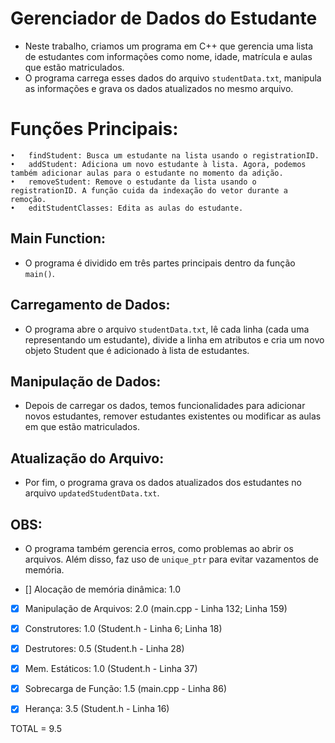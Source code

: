 # Gerenciador de Dados do Estudante
- Neste trabalho, criamos um programa em C++ que gerencia uma lista de estudantes com informações como nome, idade, matrícula e aulas que estão matriculados.
- O programa carrega esses dados do arquivo `studentData.txt`, manipula as informações e grava os dados atualizados no mesmo arquivo.

# Funções Principais:
	•	findStudent: Busca um estudante na lista usando o ﻿registrationID.
	•	addStudent: Adiciona um novo estudante à lista. Agora, podemos também adicionar aulas para o estudante no momento da adição.
	•	removeStudent: Remove o estudante da lista usando o ﻿registrationID. A função cuida da indexação do vetor durante a remoção.
	•	editStudentClasses: Edita as aulas do estudante.

## Main Function:
- O programa é dividido em três partes principais dentro da função `main()`.

## Carregamento de Dados:
- O programa abre o arquivo `studentData.txt`, lê cada linha (cada uma representando um estudante), divide a linha em atributos e cria um novo objeto ﻿Student que é adicionado à lista de estudantes.

## Manipulação de Dados:
- Depois de carregar os dados, temos funcionalidades para adicionar novos estudantes, remover estudantes existentes ou modificar as aulas em que estão matriculados.

## Atualização do Arquivo:
- Por fim, o programa grava os dados atualizados dos estudantes no arquivo `updatedStudentData.txt`.

## OBS:
- O programa também gerencia erros, como problemas ao abrir os arquivos. Além disso, faz uso de `unique_ptr` para evitar vazamentos de memória.


- [] Alocação de memória dinâmica: 1.0
- [x] Manipulação de Arquivos: 2.0 (main.cpp - Linha 132; Linha 159)
- [x] Construtores: 1.0 (Student.h - Linha 6; Linha 18)
- [x] Destrutores: 0.5 (Student.h - Linha 28)
- [x] Mem. Estáticos: 1.0 (Student.h - Linha 37)
- [x] Sobrecarga de Função: 1.5 (main.cpp - Linha 86)
- [x] Herança: 3.5 (Student.h - Linha 16)


TOTAL = 9.5